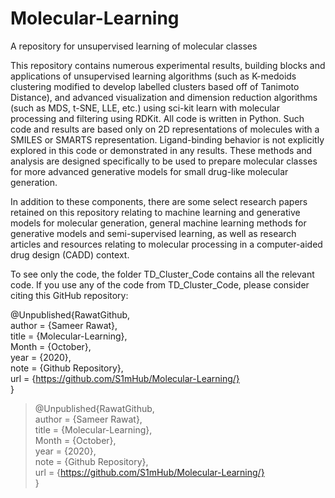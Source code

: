 # Molecular-Learning
A repository for unsupervised learning of molecular classes

This repository contains numerous experimental results, building blocks and applications of unsupervised learning algorithms (such as K-medoids clustering modified to develop labelled clusters based off of Tanimoto Distance), and advanced visualization and dimension reduction algorithms (such as MDS, t-SNE, LLE, etc.) using sci-kit learn with molecular processing and filtering using RDKit. All code is written in Python. Such code and results are based only on 2D representations of molecules with a SMILES or SMARTS representation. Ligand-binding behavior is not explicitly explored in this code or demonstrated in any results. These methods and analysis are designed specifically to be used to prepare molecular classes for more advanced generative models for small drug-like molecular generation.

In addition to these components, there are some select research papers retained on this repository relating to machine learning and generative models for molecular generation, general machine learning methods for generative models and semi-supervised learning, as well as research articles and resources relating to molecular processing in a computer-aided drug design (CADD) context. 

To see only the code, the folder TD_Cluster_Code contains all the relevant code. If you use any of the code from TD_Cluster_Code, please consider citing this GitHub repository:

@Unpublished{RawatGithub, <br /> <space><space>
author = {Sameer Rawat}, <br /> <space><space>
title = {Molecular-Learning}, <br /> <space><space>
Month = {October}, <br /> <space><space>
year = {2020}, <br /> <space><space>
note =   {Github Repository}, <br /> <space><space>
url = {https://github.com/S1mHub/Molecular-Learning/} <br /> <space><space>
}

>@Unpublished{RawatGithub,  <br />
>  author = {Sameer Rawat},   <br />
>  title = {Molecular-Learning},   <br />
>  Month = {October},   <br />
>  year = {2020},   <br />
>  note =   {Github Repository},  <br />
>  url = {https://github.com/S1mHub/Molecular-Learning/}   <br />
>}
